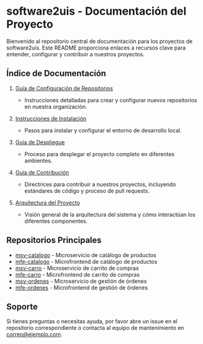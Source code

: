 # software2uis - Documentación del Proyecto

Bienvenido al repositorio central de documentación para los proyectos de software2uis. Este README proporciona enlaces a recursos clave para entender, configurar y contribuir a nuestros proyectos.

## Índice de Documentación

1. [Guía de Configuración de Repositorios](./docs/configuracion-repositorios.md)
   - Instrucciones detalladas para crear y configurar nuevos repositorios en nuestra organización.

2. [Instrucciones de Instalación](./docs/instalacion.md)
   - Pasos para instalar y configurar el entorno de desarrollo local.

3. [Guía de Despliegue](./docs/despliegue.md)
   - Proceso para desplegar el proyecto completo en diferentes ambientes.

4. [Guía de Contribución](./CONTRIBUTING.md)
   - Directrices para contribuir a nuestros proyectos, incluyendo estándares de código y proceso de pull requests.

5. [Arquitectura del Proyecto](./docs/arquitectura.md)
   - Visión general de la arquitectura del sistema y cómo interactúan los diferentes componentes.

## Repositorios Principales

- [msv-catalogo](https://github.com/software2uis/msv-catalogo) - Microservicio de catálogo de productos
- [mfe-catalogo](https://github.com/software2uis/mfe-catalogo) - Microfrontend de catálogo de productos
- [msv-carro](https://github.com/software2uis/msv-carro) - Microservicio de carrito de compras
- [mfe-carro](https://github.com/software2uis/mfe-carro) - Microfrontend de carrito de compras
- [msv-ordenes](https://github.com/software2uis/msv-ordenes) - Microservicio de gestión de órdenes
- [mfe-ordenes](https://github.com/software2uis/mfe-ordenes) - Microfrontend de gestión de órdenes

## Soporte

Si tienes preguntas o necesitas ayuda, por favor abre un issue en el repositorio correspondiente o contacta al equipo de mantenimiento en [correo@ejemplo.com](mailto:correo@ejemplo.com).
